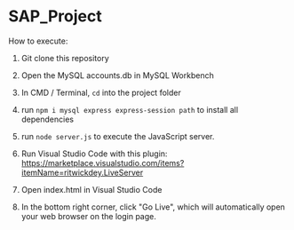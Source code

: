 # SAP_Project

How to execute:
1) Git clone this repository

2) Open the MySQL accounts.db in MySQL Workbench

3) In CMD / Terminal, `cd` into the project folder

4) run `npm i mysql express express-session path` to install all dependencies

5) run `node server.js` to execute the JavaScript server. 

6) Run Visual Studio Code with this plugin: https://marketplace.visualstudio.com/items?itemName=ritwickdey.LiveServer

7) Open index.html in Visual Studio Code

8) In the bottom right corner, click "Go Live", which will automatically open your web browser on the login page. 

